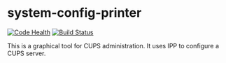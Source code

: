 # system-config-printer

[![Code Health](https://landscape.io/github/twaugh/system-config-printer/master/landscape.svg?style=flat)](https://landscape.io/github/twaugh/system-config-printer/master)
[![Build Status](https://travis-ci.org/twaugh/system-config-printer.svg?branch=master)](https://travis-ci.org/twaugh/system-config-printer)

This is a graphical tool for CUPS administration. It uses IPP to
configure a CUPS server.
